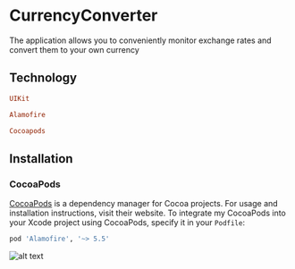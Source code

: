 # CurrencyConverter

The application allows you to conveniently monitor exchange rates and convert them to your own currency
## Technology

```ruby
UIKit
```
```ruby
Alamofire
```
```ruby
Cocoapods
```
## Installation

### CocoaPods

[CocoaPods](https://cocoapods.org) is a dependency manager for Cocoa projects. For usage and installation instructions, visit their website. To integrate my CocoaPods into your Xcode project using CocoaPods, specify it in your `Podfile`:

```ruby
pod 'Alamofire', '~> 5.5'
```
![alt text](https://i.ibb.co/6H51HVP/Swift-UIBook-List.png)
